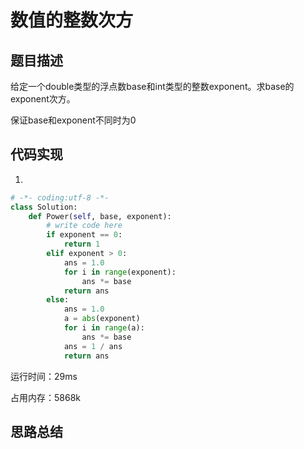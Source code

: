 #  数值的整数次方


## 题目描述


给定一个double类型的浮点数base和int类型的整数exponent。求base的exponent次方。

保证base和exponent不同时为0



## 代码实现

1. 
```python
# -*- coding:utf-8 -*-
class Solution:
    def Power(self, base, exponent):
        # write code here
        if exponent == 0:
            return 1
        elif exponent > 0:
            ans = 1.0
            for i in range(exponent):
                ans *= base
            return ans
        else:
            ans = 1.0
            a = abs(exponent)
            for i in range(a):
                ans *= base
            ans = 1 / ans
            return ans
```
运行时间：29ms

占用内存：5868k



## 思路总结

